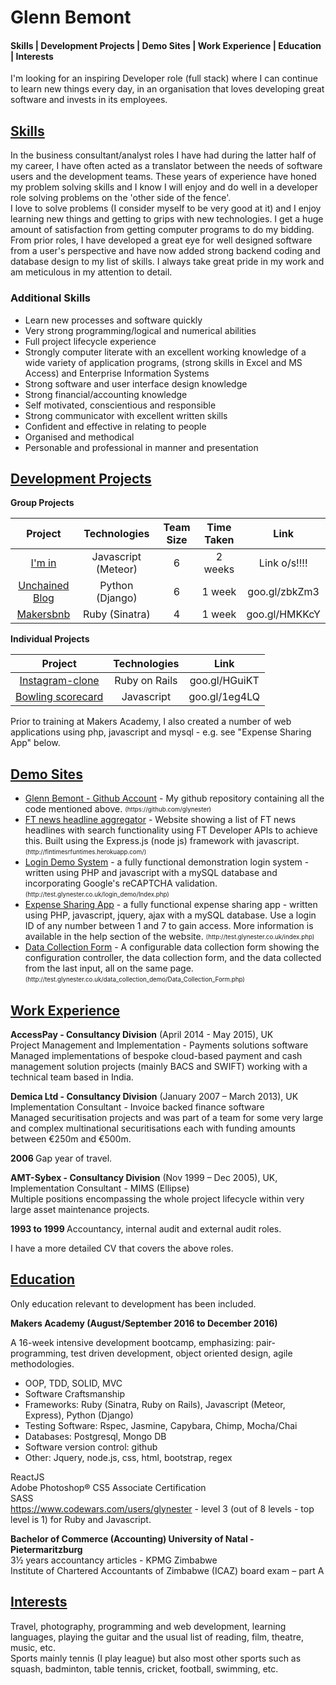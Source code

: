 <h1>Glenn Bemont</h1>

<div id="TOC"><h4>
   <a href="#skills">Skills | </a>
   <a href="#Development-Projects">Development Projects | </a>
   <a href="#Demo-Sites">Demo Sites | </a>
   <a href="#Work Experience">Work Experience | </a>
   <a href="#Education">Education | </a>
   <a href="#Interests">Interests</a></h4>
</div>

I'm looking for an inspiring Developer role (full stack) where I can continue to learn new things every day, in an organisation that loves developing great software and invests in its employees.

<div id="skills"><h2><a href="#TOC">Skills</a></h2></div>
In the business consultant/analyst roles I have had during the latter half of my career, I have often acted as a translator between the needs of software users and the development teams.
These years of experience have honed my problem solving skills and I know I will enjoy and do well in a developer role solving problems on the 'other side of the fence'.<br>
I love to solve problems (I consider myself to be very good at it) and I enjoy learning new things and getting to grips with new technologies. I get a huge amount of satisfaction from getting computer programs to do my bidding.<br>
From prior roles, I have developed a great eye for well designed software from a user's perspective and have now added strong backend coding and database design to my list of skills. I always take great pride in my work and am meticulous in my attention to detail.<br> 

<h3>Additional Skills</h3>
<ul>
<li>Learn new processes and software quickly</li>
<li>Very strong programming/logical and numerical abilities</li>
<li>Full project lifecycle experience</li>
<li>Strongly computer literate with an excellent working knowledge of a wide variety of application programs, (strong skills in Excel and MS Access) and Enterprise Information Systems</li>
<li>Strong software and user interface design knowledge</li>
<li>Strong financial/accounting knowledge</li>
<li>Self motivated, conscientious and responsible</li>
<li>Strong communicator with excellent written skills</li>
<li>Confident and effective in relating to people</li>
<li>Organised and methodical</li>
<li>Personable and professional in manner and presentation</li>
</ul>

<div id="Development-Projects"><h2><a href="#TOC">Development Projects</a></h2></div>

<strong>Group Projects</strong><br>

| Project                                  | Technologies          | Team Size   | Time Taken   | Link             |
| :--------------:                         | :-------------------: | :---------: | :----------: | :--------------: | 
|<a target="_blank" href = "">I'm in</a>                       | Javascript (Meteor) | 6 | 2 weeks|  Link o/s!!!! |
|<a target="_blank" href = "https://github.com/glynester/unchained_blog">Unchained Blog</a>  | Python (Django)     | 6 | 1 week | goo.gl/zbkZm3 |
|<a target="_blank" href = "https://github.com/glynester/makersbnb">Makersbnb</a>       | Ruby (Sinatra)      | 4 | 1 week | goo.gl/HMKKcY |

<strong>Individual Projects</strong>

| Project             | Technologies          |  Link            |
| :-----------------: | :-------------------: | :--------------: | 
| <a target="_blank" href = "https://github.com/glynester/instagram-challenge">Instagram-clone</a>  | Ruby on Rails | goo.gl/HGuiKT |
| <a target="_blank" href = "https://github.com/glynester/bowling-challenge">Bowling scorecard</a>| Javascript    | goo.gl/1eg4LQ |

Prior to training at Makers Academy, I also created a number of web applications using php, javascript and mysql - e.g. see "Expense Sharing App" below.  

<div id="Demo-Sites"><h2><a href="#TOC">Demo Sites</a></h2></div>
<ul>
<li><a target="_blank" href = "http://bit.ly/2vHD7s6">Glenn Bemont - Github Account</a> -  
My github repository containing all the code mentioned above. <sub><sup>(https://github.com/glynester)</sup></sub></li>
<li><a target="_blank" href = "http://fintimesrfuntimes.herokuapp.com/">FT news headline aggregator</a> -  
Website showing a list of FT news headlines with search functionality using FT Developer APIs to achieve this. Built using the Express.js (node js) framework with javascript.<sub><sup>(http://fintimesrfuntimes.herokuapp.com/)</sup></sub></li>
<li><a href = "http://test.glynester.co.uk/login_demo/Index.php" target="_blank">Login Demo System</a> -  
a fully functional demonstration login system - written using PHP and javascript with a mySQL database and incorporating Google's reCAPTCHA validation. <sub><sup>(http://test.glynester.co.uk/login_demo/Index.php)</sup></sub></li>
<li><a href = "http://test.glynester.co.uk/index.php" target="_blank">Expense Sharing App</a> -  
a fully functional expense sharing app - written using PHP, javascript, jquery, ajax with a mySQL database. Use a login ID of any number between 1 and 7 to gain access. More information is available in the help section of the website. <sub><sup>(http://test.glynester.co.uk/index.php)</sup></sub></li>
<li><a href = "http://test.glynester.co.uk/data_collection_demo/Data_Collection_Form.php" target="_blank">Data Collection Form</a> -  
A configurable data collection form showing the configuration controller, the data collection form, and the data collected from the last input, all on the same page. <sub><sup>(http://test.glynester.co.uk/data_collection_demo/Data_Collection_Form.php)</sup></sub></li>
</ul>

<div id="Work Experience"><h2><a href="#TOC">Work Experience</a></h2></div>
<b>AccessPay - Consultancy Division</b> (April 2014 - May 2015), UK<br>
Project Management and Implementation - Payments solutions software<br>
Managed implementations of bespoke cloud-based payment and cash management solution projects (mainly BACS and SWIFT) working with a technical team based in India.<br> 

<b>Demica Ltd - Consultancy Division</b> (January 2007 – March 2013), UK<br>
Implementation Consultant - Invoice backed finance software<br>
Managed securitisation projects and was part of a team for some very large and complex multinational securitisations each with funding amounts between €250m and €500m.<br>

<b>2006 </b> Gap year of travel.

<b>AMT-Sybex - Consultancy Division</b> (Nov 1999 – Dec 2005), UK,<br>
Implementation Consultant - MIMS (Ellipse)<br>
Multiple positions encompassing the whole project lifecycle within very large asset maintenance projects.<br> 

<b>1993 to 1999 </b> Accountancy, internal audit and external audit roles.

I have a more detailed CV that covers the above roles.

<div id="Education"><h2><a href="#TOC">Education</a></h2></div>
Only education relevant to development has been included.

<strong>Makers Academy (August/September 2016 to December 2016)</strong>

A 16-week intensive development bootcamp, emphasizing:
pair-programming, test driven development, object oriented design, agile methodologies.  

<ul>
<li>OOP, TDD, SOLID, MVC</li>
<li>Software Craftsmanship</li>
<li>Frameworks: Ruby (Sinatra, Ruby on Rails), Javascript (Meteor, Express), Python (Django)</li>
<li>Testing Software: Rspec, Jasmine, Capybara, Chimp, Mocha/Chai</li>
<li>Databases: Postgresql, Mongo DB</li>
<li>Software version control: github</li>
<li>Other: Jquery, node.js, css, html, bootstrap, regex</li>
</ul>

ReactJS  
Adobe Photoshop® CS5 Associate Certification  
SASS  
https://www.codewars.com/users/glynester - level 3 (out of 8 levels - top level is 1) for Ruby and Javascript.   

<strong>Bachelor of Commerce (Accounting) University of Natal - Pietermaritzburg</strong><br>
3½ years accountancy articles - KPMG Zimbabwe<br>
Institute of Chartered Accountants of Zimbabwe (ICAZ) board exam – part A
 

<div id="Interests"><h2><a href="#TOC">Interests</a></h2></div>
Travel, photography, programming and web development, learning languages, playing the guitar and the usual list of reading, film, theatre, music, etc.<br>
Sports mainly tennis (I play league) but also most other sports such as squash, badminton, table tennis, cricket, football, swimming, etc.<br>
